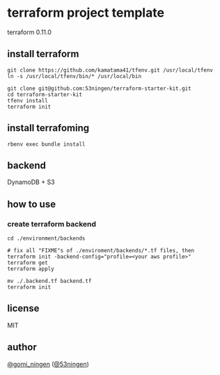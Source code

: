 terraform project template
===

terraform 0.11.0

## install terraform

```
git clone https://github.com/kamatama41/tfenv.git /usr/local/tfenv
ln -s /usr/local/tfenv/bin/* /usr/local/bin

git clone git@github.com:53ningen/terraform-starter-kit.git
cd terraform-starter-kit
tfenv install
terraform init
```

## install terrafoming

```
rbenv exec bundle install
```

## backend

DynamoDB + S3


## how to use
### create terraform backend

```
cd ./environment/backends

# fix all "FIXME"s of ./enviroment/backends/*.tf files, then
terraform init -backend-config="profile=<your aws profile>"
terraform get
terraform apply

mv ./.backend.tf backend.tf
terraform init
```

## license

MIT

## author

[@gomi_ningen](https://twitter.com/gomi_ningen) ([@53ningen](https://github.com/53ningen))

